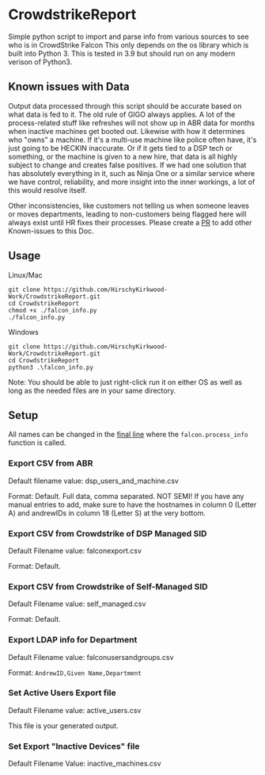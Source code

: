 # CrowdstrikeReport
Simple python script to import and parse info from various sources to see who is in CrowdStrike Falcon
This only depends on the os library which is built into Python 3. This is tested in 3.9 but should run on any modern verison of Python3.

## Known issues with Data

Output data processed through this script should be accurate based on what data is fed to it. The old rule of GIGO always applies. A lot of the process-related stuff like refreshes will not show up in ABR data for months when inactive machines get booted out. Likewise with how it determines who "owns" a machine. If it's a multi-use machine like police often have, it's just going to be HECKIN inaccurate. Or if it gets tied to a DSP tech or something, or the machine is given to a new hire, that data is all highly subject to change and creates false positives. If we had one solution that has absolutely everything in it, such as Ninja One or a similar service where we have control, reliability, and more insight into the inner workings, a lot of this would resolve itself. 

Other inconsistencies, like customers not telling us when someone leaves or moves departments, leading to non-customers being flagged here will always exist until HR fixes their processes.
Please create a [PR](https://github.com/HirschyKirkwood-Work/CrowdstrikeReport/pulls) to add other Known-issues to this Doc.


## Usage
Linux/Mac
```
git clone https://github.com/HirschyKirkwood-Work/CrowdstrikeReport.git
cd CrowdstrikeReport
chmod +x ./falcon_info.py
./falcon_info.py
```
Windows
```
git clone https://github.com/HirschyKirkwood-Work/CrowdstrikeReport.git
cd CrowdstrikeReport
python3 .\falcon_info.py
```
Note: You should be able to just right-click run it on either OS as well as long as the needed files are in your same directory.
## Setup
All names can be changed in the [final line](./falcon_info.py) where the `falcon.process_info` function is called.
### Export CSV from ABR
Default filename value: dsp_users_and_machine.csv

Format: Default. Full data, comma separated. NOT SEMI! If you have any manual entries to add, make sure to have the hostnames in column 0 (Letter A) and andrewIDs in column 18 (Letter S) at the very bottom.

### Export CSV from Crowdstrike of DSP Managed SID

Default Filename value: falconexport.csv

Format: Default.

### Export CSV from Crowdstrike of Self-Managed SID

Default Filename value: self_managed.csv

Format: Default.

### Export LDAP info for Department

Default Filename value: falconusersandgroups.csv

Format: `AndrewID,Given Name,Department`

### Set Active Users Export file

Default Filename value: active_users.csv

This file is your generated output.

### Set Export "Inactive Devices" file

Default Filename Value: inactive_machines.csv

